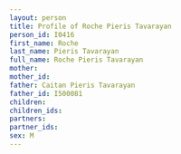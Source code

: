 ```yaml
---
layout: person
title: Profile of Roche Pieris Tavarayan
person_id: I0416
first_name: Roche
last_name: Pieris Tavarayan
full_name: Roche Pieris Tavarayan
mother: 
mother_id: 
father: Caitan Pieris Tavarayan
father_id: I500081
children:
children_ids:
partners:
partner_ids:
sex: M
---
```


